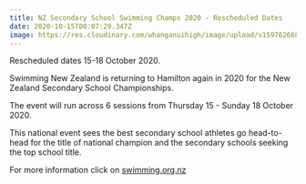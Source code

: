 ```yaml
---
title: NZ Secondary School Swimming Champs 2020 - Rescheduled Dates
date: 2020-10-15T00:07:29.347Z
image: https://res.cloudinary.com/whanganuihigh/image/upload/v1597626682/Events/Logo.png
---
```

Rescheduled dates 15-18 October 2020.  

Swimming New Zealand is returning to Hamilton again in 2020 for the New Zealand Secondary School Championships. 

The event will run across 6 sessions from Thursday 15 - Sunday 18 October 2020. 

This national event sees the best secondary school athletes go head-to-head for the title of national champion and the secondary schools seeking the top school title.

For more information click on [swimming.org.nz](https://swimming.org.nz/article.php?group_id=41544&id=26)